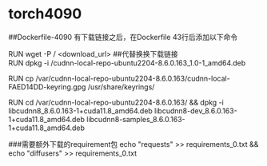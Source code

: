 # torch4090


##Dockerfile-4090  有下载链接之后，在Dockerfile 43行后添加以下命令


RUN   wget -P / <download_url>    ##代替换换下载链接   
RUN dpkg -i /cudnn-local-repo-ubuntu2204-8.6.0.163_1.0-1_amd64.deb

RUN cp /var/cudnn-local-repo-ubuntu2204-8.6.0.163/cudnn-local-FAED14DD-keyring.gpg /usr/share/keyrings/

RUN  cd /var/cudnn-local-repo-ubuntu2204-8.6.0.163/ && dpkg -i libcudnn8_8.6.0.163-1+cuda11.8_amd64.deb libcudnn8-dev_8.6.0.163-1+cuda11.8_amd64.deb libcudnn8-samples_8.6.0.163-1+cuda11.8_amd64.deb




###需要额外下载的requirement包
echo "requests" >>  requirements_0.txt && echo "diffusers" >>  requirements_0.txt 
